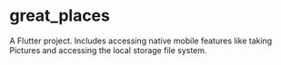 # great_places

A Flutter project. Includes accessing native mobile features like taking Pictures and accessing the local storage file system.
